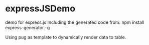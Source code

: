 # expressJSDemo
demo for express.js
Including the generated code from:
npm install express-generator -g

Using pug as template to dynamically render data to table.
